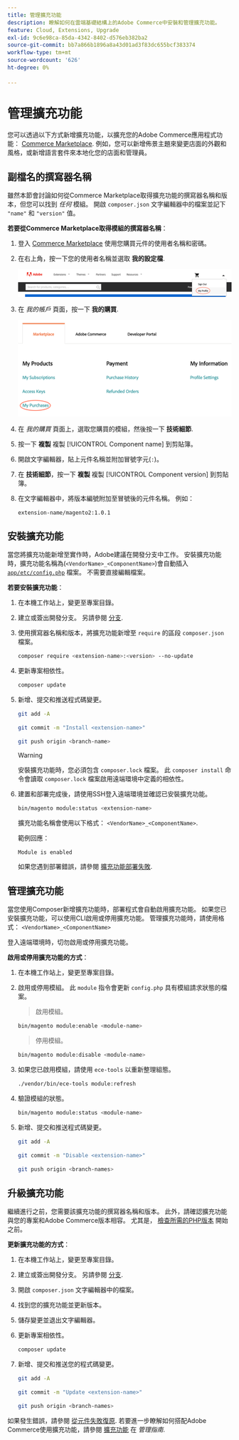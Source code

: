 ```yaml
---
title: 管理擴充功能
description: 瞭解如何在雲端基礎結構上的Adobe Commerce中安裝和管理擴充功能。
feature: Cloud, Extensions, Upgrade
exl-id: 9c6e98ca-85da-4342-8402-d576eb382ba2
source-git-commit: bb7a866b1896a8a43d01ad3f83dc655bcf383374
workflow-type: tm+mt
source-wordcount: '626'
ht-degree: 0%

---
```


# 管理擴充功能

您可以透過以下方式新增擴充功能，以擴充您的Adobe Commerce應用程式功能： [Commerce Marketplace](https://marketplace.magento.com). 例如，您可以新增佈景主題來變更店面的外觀和風格，或新增語言套件來本地化您的店面和管理員。

## 副檔名的撰寫器名稱

雖然本節會討論如何從Commerce Marketplace取得擴充功能的撰寫器名稱和版本，但您可以找到 _任何_ 模組。 開啟 `composer.json` 文字編輯器中的檔案並記下 `"name"` 和 `"version"` 值。

**若要從Commerce Marketplace取得模組的撰寫器名稱**：

1. 登入 [Commerce Marketplace](https://marketplace.magento.com) 使用您購買元件的使用者名稱和密碼。

1. 在右上角，按一下您的使用者名稱並選取 **我的設定檔**.

   ![存取您的Marketplace帳戶](../../assets/marketplace/my-profile.png)

1. 在 _我的帳戶_ 頁面，按一下 **我的購買**.

   ![Marketplace購買記錄](../../assets/marketplace/my-purchases.png)

1. 在 _我的購買_ 頁面上，選取您購買的模組，然後按一下 **技術細節**.

1. 按一下 **複製** 複製 [!UICONTROL Component name] 到剪貼簿。

1. 開啟文字編輯器，貼上元件名稱並附加冒號字元(`:`)。

1. 在 **技術細節**，按一下 **複製** 複製 [!UICONTROL Component version] 到剪貼簿。

1. 在文字編輯器中，將版本編號附加至冒號後的元件名稱。 例如：

   ```text
   extension-name/magento2:1.0.1
   ```

## 安裝擴充功能

當您將擴充功能新增至實作時，Adobe建議在開發分支中工作。 安裝擴充功能時，擴充功能名稱為(`<VendorName>_<ComponentName>`)會自動插入 [`app/etc/config.php`](https://experienceleague.adobe.com/docs/commerce-operations/configuration-guide/files/deployment-files.html) 檔案。 不需要直接編輯檔案。

**若要安裝擴充功能**：

1. 在本機工作站上，變更至專案目錄。

1. 建立或簽出開發分支。 另請參閱 [分支](../development/cli-branches.md).

1. 使用撰寫器名稱和版本，將擴充功能新增至 `require` 的區段 `composer.json` 檔案。

   ```bash
   composer require <extension-name>:<version> --no-update
   ```

1. 更新專案相依性。

   ```bash
   composer update
   ```

1. 新增、提交和推送程式碼變更。

   ```bash
   git add -A
   ```

   ```bash
   git commit -m "Install <extension-name>"
   ```

   ```bash
   git push origin <branch-name>
   ```

   >[!WARNING]
   >
   >安裝擴充功能時，您必須包含 `composer.lock` 檔案。 此 `composer install` 命令會讀取 `composer.lock` 檔案啟用遠端環境中定義的相依性。

1. 建置和部署完成後，請使用SSH登入遠端環境並確認已安裝擴充功能。

   ```bash
   bin/magento module:status <extension-name>
   ```

   擴充功能名稱會使用以下格式： `<VendorName>_<ComponentName>`.

   範例回應：

   ```terminal
   Module is enabled
   ```

   如果您遇到部署錯誤，請參閱 [擴充功能部署失敗](../deploy/recover-failed-deployment.md).

## 管理擴充功能

當您使用Composer新增擴充功能時，部署程式會自動啟用擴充功能。 如果您已安裝擴充功能，可以使用CLI啟用或停用擴充功能。 管理擴充功能時，請使用格式： `<VendorName>_<ComponentName>`

登入遠端環境時，切勿啟用或停用擴充功能。

**啟用或停用擴充功能的方式**：

1. 在本機工作站上，變更至專案目錄。

1. 啟用或停用模組。 此 `module` 指令會更新 `config.php` 具有模組請求狀態的檔案。

   >啟用模組。

   ```bash
   bin/magento module:enable <module-name>
   ```

   >停用模組。

   ```bash
   bin/magento module:disable <module-name>
   ```

1. 如果您已啟用模組，請使用 `ece-tools` 以重新整理組態。

   ```bash
   ./vendor/bin/ece-tools module:refresh
   ```

1. 驗證模組的狀態。

   ```bash
   bin/magento module:status <module-name>
   ```

1. 新增、提交和推送程式碼變更。

   ```bash
   git add -A
   ```

   ```bash
   git commit -m "Disable <extension-name>"
   ```

   ```bash
   git push origin <branch-names>
   ```

## 升級擴充功能

繼續進行之前，您需要該擴充功能的撰寫器名稱和版本。 此外，請確認擴充功能與您的專案和Adobe Commerce版本相容。 尤其是， [檢查所需的PHP版本](https://experienceleague.adobe.com/docs/commerce-operations/installation-guide/system-requirements.html) 開始之前。

**更新擴充功能的方式**：

1. 在本機工作站上，變更至專案目錄。

1. 建立或簽出開發分支。 另請參閱 [分支](../development/cli-branches.md).

1. 開啟 `composer.json` 文字編輯器中的檔案。

1. 找到您的擴充功能並更新版本。

1. 儲存變更並退出文字編輯器。

1. 更新專案相依性。

   ```bash
   composer update
   ```

1. 新增、提交和推送您的程式碼變更。

   ```bash
   git add -A
   ```

   ```bash
   git commit -m "Update <extension-name>"
   ```

   ```bash
   git push origin <branch-names>
   ```

如果發生錯誤，請參閱 [從元件失敗復原](../deploy/recover-failed-deployment.md). 若要進一步瞭解如何搭配Adobe Commerce使用擴充功能，請參閱 [擴充功能](https://experienceleague.adobe.com/docs/commerce-admin/start/resources/extensions.html) 在 _管理指南_.
